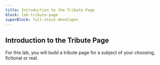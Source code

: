 ```yaml
---
title: Introduction to the Tribute Page
block: lab-tribute-page
superBlock: full-stack-developer
---
```


## Introduction to the Tribute Page

For this lab, you will build a tribute page for a subject of your choosing, fictional or real.
